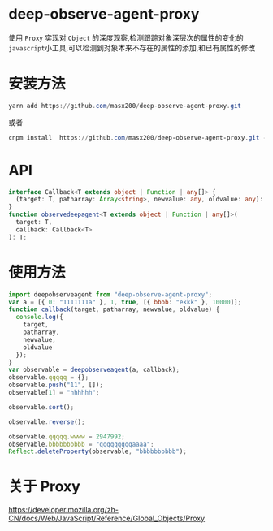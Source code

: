 # deep-observe-agent-proxy

使用 `Proxy` 实现对 `Object` 的深度观察,检测跟踪对象深层次的属性的变化的`javascript`小工具,可以检测到对象本来不存在的属性的添加,和已有属性的修改

# 安装方法

```powershell
yarn add https://github.com/masx200/deep-observe-agent-proxy.git
```

或者

```powershell
cnpm install  https://github.com/masx200/deep-observe-agent-proxy.git --save
```

# API

```typescript
interface Callback<T extends object | Function | any[]> {
  (target: T, patharray: Array<string>, newvalue: any, oldvalue: any): void;
}
function observedeepagent<T extends object | Function | any[]>(
  target: T,
  callback: Callback<T>
): T;
```

# 使用方法

```js
import deepobserveagent from "deep-observe-agent-proxy";
var a = [{ 0: "1111111a" }, 1, true, [{ bbbb: "ekkk" }, 10000]];
function callback(target, patharray, newvalue, oldvalue) {
  console.log({
    target,
    patharray,
    newvalue,
    oldvalue
  });
}
var observable = deepobserveagent(a, callback);
observable.qqqqq = {};
observable.push("11", []);
observable[1] = "hhhhhh";

observable.sort();

observable.reverse();

observable.qqqqq.wwww = 2947992;
observable.bbbbbbbbbb = "qqqqqqqqqaaaa";
Reflect.deleteProperty(observable, "bbbbbbbbbb");
```

# 关于 Proxy

https://developer.mozilla.org/zh-CN/docs/Web/JavaScript/Reference/Global_Objects/Proxy
